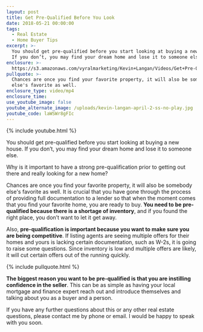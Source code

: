 ```yaml
---
layout: post
title: Get Pre-Qualified Before You Look
date: 2018-05-21 00:00:00
tags:
  - Real Estate
  - Home Buyer Tips
excerpt: >-
  You should get pre-qualified before you start looking at buying a new house.
  If you don’t, you may find your dream home and lose it to someone else.
enclosure: >-
  https://s3.amazonaws.com/vyralmarketing/Kevin+Langan/Videos/Get+Pre-Qualified+Before+You+Look.mp4
pullquote: >-
  Chances are once you find your favorite property, it will also be somebody
  else's favorite as well.
enclosure_type: video/mp4
enclosure_time:
use_youtube_image: false
youtube_alternate_image: /uploads/kevin-langan-april-2-ss-no-play.jpg
youtube_code: laWSWr8gFIc
---
```


{% include youtube.html %}

You should get pre-qualified before you start looking at buying a new house. If you don’t, you may find your dream home and lose it to someone else.

Why is it important to have a strong pre-qualification prior to getting out there and really looking for a new home?

Chances are once you find your favorite property, it will also be somebody else's favorite as well. It is crucial that you have gone through the process of providing full documentation to a lender so that when the moment comes that you find your favorite home, you are ready to buy. **You need to be pre-qualified because there is a shortage of inventory**, and if you found the right place, you don’t want to let it get away.

Also, **pre-qualification is important because you want to make sure you are being competitive**. If listing agents are seeing multiple offers for their homes and yours is lacking certain documentation, such as W-2s, it is going to raise some questions. Since inventory is low and multiple offers are likely, it will cut certain offers out of the running quickly.

{% include pullquote.html %}

**The biggest reason you want to be pre-qualified is that you are instilling confidence in the seller**. This can be as simple as having your local mortgage and finance expert reach out and introduce themselves and talking about you as a buyer and a person.

If you have any further questions about this or any other real estate questions, please contact me by phone or email. I would be happy to speak with you soon.